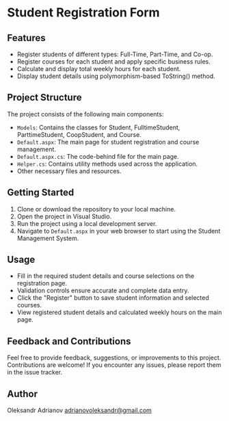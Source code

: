 # Student Registration Form

## Features

- Register students of different types: Full-Time, Part-Time, and Co-op.
- Register courses for each student and apply specific business rules.
- Calculate and display total weekly hours for each student.
- Display student details using polymorphism-based ToString() method.

## Project Structure

The project consists of the following main components:
- `Models`: Contains the classes for Student, FulltimeStudent, ParttimeStudent, CoopStudent, and Course.
- `Default.aspx`: The main page for student registration and course management.
- `Default.aspx.cs`: The code-behind file for the main page.
- `Helper.cs`: Contains utility methods used across the application.
- Other necessary files and resources.

## Getting Started

1. Clone or download the repository to your local machine.
2. Open the project in Visual Studio.
3. Run the project using a local development server.
4. Navigate to `Default.aspx` in your web browser to start using the Student Management System.

## Usage

- Fill in the required student details and course selections on the registration page.
- Validation controls ensure accurate and complete data entry.
- Click the "Register" button to save student information and selected courses.
- View registered student details and calculated weekly hours on the main page.

## Feedback and Contributions

Feel free to provide feedback, suggestions, or improvements to this project. Contributions are welcome! If you encounter any issues, please report them in the issue tracker.

## Author

Oleksandr Adrianov
adrianovoleksandr@gmail.com
